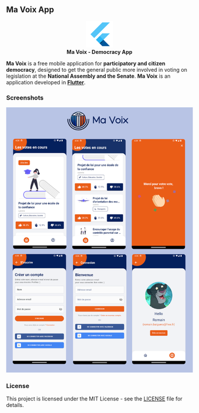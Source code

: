 ## Ma Voix App

<div align="center">

![](/android/app/src/main/res/mipmap-hdpi/ic_launcher.png)<br/>
**Ma Voix - Democracy App**

</div>

**Ma Voix** is a free mobile application for **participatory and citizen democracy**, designed to get the general public more involved in voting on legislation at the **National Assembly and the Senate**.
**Ma Voix** is an application developed in **[Flutter](https://flutter.dev/)**.

### Screenshots

![](/preview.png)

### License

This project is licensed under the MIT License - see the [LICENSE](LICENSE) file for details.
